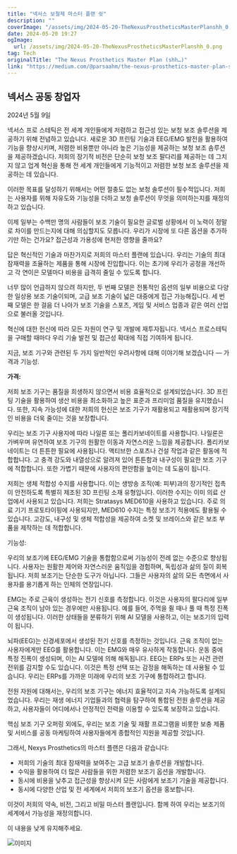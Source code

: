 ```yaml
---
title: "넥서스 보철제 마스터 플랜 쉿"
description: ""
coverImage: "/assets/img/2024-05-20-TheNexusProstheticsMasterPlanshh_0.png"
date: 2024-05-20 19:27
ogImage:
  url: /assets/img/2024-05-20-TheNexusProstheticsMasterPlanshh_0.png
tag: Tech
originalTitle: "The Nexus Prosthetics Master Plan (shh…)"
link: "https://medium.com/@parsaahm/the-nexus-prosthetics-master-plan-shh-e8a9d8923a72"
---
```


## 넥서스 공동 창업자

2024년 5월 9일

넥서스 프로 스테틱은 전 세계 개인들에게 저렴하고 접근성 있는 보청 보조 솔루션을 제공하기 위해 전념하고 있습니다. 새로운 3D 프린팅 기술과 EEG/EMG 발전을 활용하여 기능을 향상시키며, 저렴한 비용뿐만 아니라 높은 기능성을 제공하는 보청 보조 솜루션을 제공하겠습니다. 저희의 장기적 비전은 단순히 보청 보조 팔다리를 제공하는 데 그치지 않고 업계 혁신을 통해 전 세계 개인들에게 기능적이고 저렴한 보청 보조 솔루션을 제공하는 데 있습니다.

이러한 목표를 달성하기 위해서는 어떤 절충도 없는 보청 솔루션이 필수적입니다. 저희는 사용자를 위해 자유도와 기능성을 더하고 보청 솔루션이 무엇을 의미하는지를 재정의하고 있습니다.

<div class="content-ad"></div>

이제 일부는 수백만 명의 사람들이 보조 기술이 필요한 글로벌 상황에서 이 노력이 정말로 차이를 만드는지에 대해 의심할지도 모릅니다. 우리가 시장에 또 다른 옵션을 추가하기만 하는 건가요? 접근성과 가용성에 현저한 영향을 줄까요?

답은 혁신적인 기술과 마찬가지로 저희의 마스터 플랜에 있습니다. 우리는 기술의 최대 잠재력을 조율하는 제품을 통해 시장에 진입합니다. 이는 초기에 우리가 공정을 개선하고 각 연이은 모델마다 비용을 급격히 줄일 수 있도록 합니다.

너무 많이 언급하지 않으려 하지만, 두 번째 모델은 전통적인 옵션의 일부 비용으로 다양한 일상용 보조 기술이되며, 고급 보조 기술이 넓은 대중에게 접근 가능해집니다. 세 번째 모델은 한 걸음 더 나아가 보조 기술을 스포츠, 게임 및 서비스 업종과 같은 여러 산업으로 불러올 것입니다.

혁신에 대한 헌신에 따라 모든 자원이 연구 및 개발에 재투자됩니다. 넥서스 프로스테틱을 구매할 때마다 우리 기술 발전 및 접근성 확대에 직접 기여하게 됩니다.

<div class="content-ad"></div>

지금, 보조 기구와 관련된 두 가지 일반적인 우려사항에 대해 이야기해 보겠습니다 — 가격과 기능성.

**가격:**

저희 보조 기구는 품질을 희생하지 않으면서 비용 효율적으로 설계되었습니다. 3D 프린팅 기술을 활용하여 생산 비용을 최소화하고 높은 표준과 프리미엄 품질을 유지했습니다. 또한, 지속 가능성에 대한 저희의 헌신은 보조 기구가 재활용되고 재활용되며 장기적인 비용을 더욱 줄이는 것을 보장합니다.

우리는 보조 기구 사용자에 따라 나일론 또는 폴리카보네이트를 사용합니다. 나일론은 가벼우며 유연하여 보조 기구의 원활한 이동과 자연스러운 느낌을 제공합니다. 폴리카보네이트는 더 튼튼한 필요에 사용됩니다. 액티브한 스포츠나 건설 작업과 같은 활동에 적합합니다. 고 충격 강도와 내열성으로 알려져 있어 튼튼함과 내구성이 필요한 보조 기구에 적합합니다. 또한 가볍기 때문에 사용자의 편안함을 높이는 데 도움이 됩니다.

<div class="content-ad"></div>

저희는 생체 적합성 수지를 사용합니다. 이는 생방송 조직(예: 피부)과의 장기적인 접촉이 안전하도록 특별히 제조된 3D 프린팅 소재 유형입니다. 이러한 수지는 이미 의료 산업에서 사용되고 있습니다. 저희는 Stratasys MED610을 사용하고 있습니다. 주로 의료 기기 프로토타이핑에 사용되지만, MED610 수지는 특정 보조기 적용에도 활용될 수 있습니다. 고강도, 내구성 및 생체 적합성을 제공하여 소켓 및 브레이스와 같은 보조 부품을 제작하는 데 적합합니다.

기능성:

우리의 보조기에 EEG/EMG 기술을 통합함으로써 기능성이 전례 없는 수준으로 향상됩니다. 사용자는 원활한 제어와 자연스러운 움직임을 경험하며, 독립성과 삶의 질이 회복됩니다. 저희 보조기는 단순한 도구가 아닙니다. 그들은 사용자의 삶의 모든 측면에서 사용자를 용기롭게 하는 인체의 연장입니다.

EMG는 주로 근육이 생성하는 전기 신호를 측정합니다. 이것은 사용자의 팔다리에 일부 근육 조직이 남아 있는 경우에만 사용됩니다. 예를 들어, 주먹을 쥘 때나 풀 때 특정 진폭이 생성됩니다. 이러한 상태들을 분류하기 위해 AI 모델을 사용하고, 이는 보조기의 입력이 됩니다.

<div class="content-ad"></div>

뇌파(EEG)는 신경세포에서 생성된 전기 신호를 측정하는 것입니다. 근육 조직이 없는 사용자에게만 EEG를 활용합니다. 이는 EMG와 매우 유사하게 작동합니다. 운동 중에 특정 진폭이 생성되며, 이는 AI 모델에 의해 해독됩니다. EEG는 ERPs 또는 사건 관련 전위를 감지할 수도 있습니다. 이것은 특정 선택 또는 감정을 해독하는 데 사용될 수 있습니다. 우리는 ERPs를 가까운 미래에 우리의 보조 기구에 통합하려고 합니다.

전원 자원에 대해서는, 우리의 보조 기구는 에너지 효율적이고 지속 가능하도록 설계되었습니다. 우리는 재생 에너지 기업들과의 협력을 탐구하여 통합된 전원 솔루션을 제공하고, 사용자들이 어디에서나 안정적인 전력을 이용할 수 있도록 보장하고 있습니다.

핵심 보조 기구 오퍼링 외에도, 우리는 보조 기술 및 재활 프로그램을 비롯한 보충 제품 및 서비스를 공동 마케팅하여 사용자들에게 종합적인 지원을 제공할 것입니다.

그래서, Nexys Prosthetics의 마스터 플랜은 다음과 같습니다:

<div class="content-ad"></div>

- 저희의 기술의 최대 잠재력을 보여주는 고급 보조기 솔루션을 개발합니다.
- 수익을 활용하여 더 많은 사람들을 위한 저렴한 보조기 옵션을 개발합니다.
- 동시에 비용을 낮추고 접근성을 향상시켜 모든 사람에게 보조기 기술을 제공합니다.
- 동시에 다양한 산업 및 전 세계에서 저희의 보조기 옵션을 홍보합니다.

이것이 저희의 약속, 비전, 그리고 비밀 마스터 플랜입니다. 함께 하여 우리는 보조기의 세계에서 가능성을 재정의합니다.

이 내용을 낮게 유지해주세요.

![이미지](/assets/img/2024-05-20-TheNexusProstheticsMasterPlanshh_0.png)
